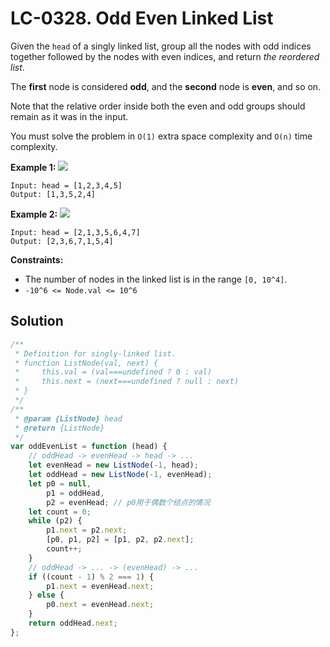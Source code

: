 # LC-0328. Odd Even Linked List

Given the `head` of a singly linked list, group all the nodes with odd indices together followed by the nodes with even indices, and return _the reordered list_.

The **first** node is considered **odd**, and the **second** node is **even**, and so on.

Note that the relative order inside both the even and odd groups should remain as it was in the input.

You must solve the problem in `O(1)` extra space complexity and `O(n)` time complexity.

**Example 1:**
![](https://assets.leetcode.com/uploads/2021/03/10/oddeven-linked-list.jpg)

```
Input: head = [1,2,3,4,5]
Output: [1,3,5,2,4]
```

**Example 2:**
![](https://assets.leetcode.com/uploads/2021/03/10/oddeven2-linked-list.jpg)

```
Input: head = [2,1,3,5,6,4,7]
Output: [2,3,6,7,1,5,4]
```

**Constraints:**

-   The number of nodes in the linked list is in the range `[0, 10^4]`.
-   `-10^6 <= Node.val <= 10^6`

## Solution

```javascript
/**
 * Definition for singly-linked list.
 * function ListNode(val, next) {
 *     this.val = (val===undefined ? 0 : val)
 *     this.next = (next===undefined ? null : next)
 * }
 */
/**
 * @param {ListNode} head
 * @return {ListNode}
 */
var oddEvenList = function (head) {
    // oddHead -> evenHead -> head -> ...
    let evenHead = new ListNode(-1, head);
    let oddHead = new ListNode(-1, evenHead);
    let p0 = null,
        p1 = oddHead,
        p2 = evenHead; // p0用于偶数个结点的情况
    let count = 0;
    while (p2) {
        p1.next = p2.next;
        [p0, p1, p2] = [p1, p2, p2.next];
        count++;
    }
    // oddHead -> ... -> (evenHead) -> ...
    if ((count - 1) % 2 === 1) {
        p1.next = evenHead.next;
    } else {
        p0.next = evenHead.next;
    }
    return oddHead.next;
};
```
